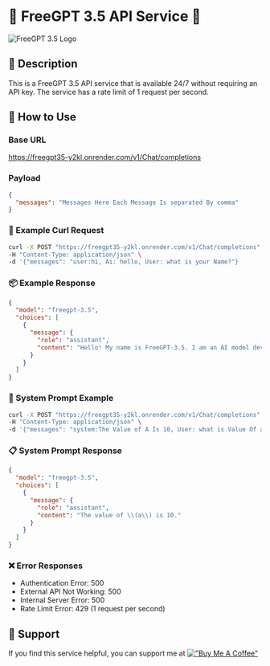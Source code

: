 
# 🤖 FreeGPT 3.5 API Service 🚀

![FreeGPT 3.5 Logo](https://aizhinan.cc/wp-content/uploads/2023/04/FreeGPT.one%E5%AE%98%E7%BD%91%E5%85%A5%E5%8F%A3-aizhinan.cc.png)

## 📝 Description
This is a FreeGPT 3.5 API service that is available 24/7 without requiring an API key. The service has a rate limit of 1 request per second.

## 🚀 How to Use
### Base URL
https://freegpt35-y2kl.onrender.com/v1/Chat/completions

### Payload
```json
{
  "messages": "Messages Here Each Message Is separated By comma"
}
```

### 🚨 Example Curl Request
```bash
curl -X POST "https://freegpt35-y2kl.onrender.com/v1/Chat/completions" \
-H "Content-Type: application/json" \
-d '{"messages": "user:hi, Ai: hello, User: what is your Name?"}
```

### 📦 Example Response
```json
{
  "model": "freegpt-3.5",
  "choices": [
    {
      "message": {
        "role": "assistant",
        "content": "Hello! My name is FreeGPT-3.5. I am an AI model developed by FreeGpt_Api. How can I assist you today?"
      }
    }
  ]
}
```

### 🔄 System Prompt Example
```bash
curl -X POST "https://freegpt35-y2kl.onrender.com/v1/Chat/completions" \
-H "Content-Type: application/json" \
-d '{"messages": "system:The Value of A Is 10, User: what is Value Of a?"}'
```

### 📋 System Prompt Response
```json
{
  "model": "freegpt-3.5",
  "choices": [
    {
      "message": {
        "role": "assistant",
        "content": "The value of \\(a\\) is 10."
      }
    }
  ]
}
```

### ❌ Error Responses
- Authentication Error: 500
- External API Not Working: 500
- Internal Server Error: 500
- Rate Limit Error: 429 (1 request per second)

## 🙌 Support
If you find this service helpful, you can support me at [!["Buy Me A Coffee"](https://www.buymeacoffee.com/assets/img/custom_images/yellow_img.png)](https://www.buymeacoffee.com/paytojaypaun)
